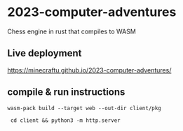 # 2023-computer-adventures
Chess engine in rust that compiles to WASM

## Live deployment
https://minecraftu.github.io/2023-computer-adventures/

## compile & run instructions
```wasm-pack build --target web --out-dir client/pkg```

``` cd client && python3 -m http.server```
